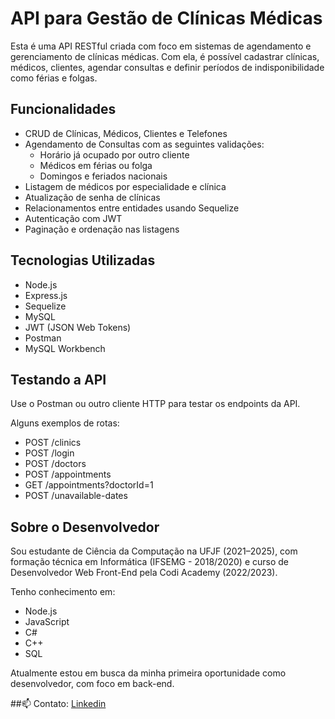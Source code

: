 #  API para Gestão de Clínicas Médicas

Esta é uma API RESTful criada com foco em sistemas de agendamento e gerenciamento de clínicas médicas. Com ela, é possível cadastrar clínicas, médicos, clientes, agendar consultas e definir períodos de indisponibilidade como férias e folgas.

##  Funcionalidades

- CRUD de Clínicas, Médicos, Clientes e Telefones
- Agendamento de Consultas com as seguintes validações:
  - Horário já ocupado por outro cliente
  - Médicos em férias ou folga
  - Domingos e feriados nacionais
- Listagem de médicos por especialidade e clínica
- Atualização de senha de clínicas
- Relacionamentos entre entidades usando Sequelize
- Autenticação com JWT
- Paginação e ordenação nas listagens

##  Tecnologias Utilizadas

- Node.js
- Express.js
- Sequelize
- MySQL
- JWT (JSON Web Tokens)
- Postman
- MySQL Workbench

 
##  Testando a API
Use o Postman ou outro cliente HTTP para testar os endpoints da API.

Alguns exemplos de rotas:

- POST /clinics
- POST /login
- POST /doctors
- POST /appointments
- GET /appointments?doctorId=1
- POST /unavailable-dates

## Sobre o Desenvolvedor
Sou estudante de Ciência da Computação na UFJF (2021–2025), com formação técnica em Informática (IFSEMG - 2018/2020) e curso de Desenvolvedor Web Front-End pela Codi Academy (2022/2023).

Tenho conhecimento em:

- Node.js
- JavaScript
- C#
- C++
- SQL

Atualmente estou em busca da minha primeira oportunidade como desenvolvedor, com foco em back-end.

##📫 Contato: [Linkedin](www.linkedin.com/in/rafael-debussi)


